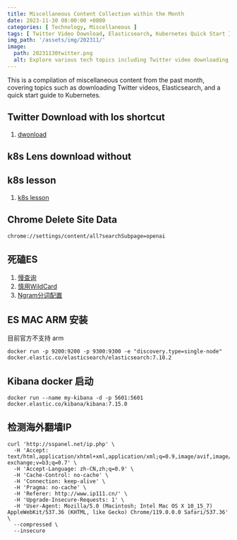 ```yaml
---
title: Miscellaneous Content Collection within the Month
date: 2023-11-30 08:00:00 +0800
categories: [ Technology, Miscellaneous ]
tags: [ Twitter Video Download, Elasticsearch, Kubernetes Quick Start ]
img_path: '/assets/img/202311/'
image:
  path: 20231130twitter.png
  alt: Explore various tech topics including Twitter video downloading, Elasticsearch, and a quick intro to Kubernetes within our collection.
---
```


This is a compilation of miscellaneous content from the past month, covering topics such as downloading Twitter videos,
Elasticsearch, and a quick start guide to Kubernetes.

## Twitter Download with Ios shortcut

1. [dwonload](https://dl.fastwave.tw/twitter/update)

## k8s Lens download without

## k8s lesson

1. [k8s lesson](https://juejin.cn/user/2963939081856328/posts)

## Chrome Delete Site Data

```shell
chrome://settings/content/all?searchSubpage=openai
```

## 死磕ES

1. [慢查询](https://mp.weixin.qq.com/s/RTpBaFpNELQCO6VE0KMfsw)
2. [慎用WildCard](https://mp.weixin.qq.com/s/JO0YM-t5EdDgzOP_0_r6Ow)
3. [Ngram分词配置](https://mp.weixin.qq.com/s?__biz=MzI2NDY1MTA3OQ==&mid=2247484758&idx=1&sn=1fa663c5f8b85a82ef25f8453af88394&chksm=eaa82d7edddfa4682a2ff4de9465d8d6fc99a6f925c3f018c0e77b6ee8f59406c687854648cf&scene=21#wechat_redirect)

## ES MAC ARM 安装

目前官方不支持 arm

```shell
docker run -p 9200:9200 -p 9300:9300 -e "discovery.type=single-node" docker.elastic.co/elasticsearch/elasticsearch:7.10.2
```

## Kibana docker 启动

```shell
docker run --name my-kibana -d -p 5601:5601 docker.elastic.co/kibana/kibana:7.15.0
```

## 检测海外翻墙IP

```shell
curl 'http://sspanel.net/ip.php' \
  -H 'Accept: text/html,application/xhtml+xml,application/xml;q=0.9,image/avif,image/webp,image/apng,*/*;q=0.8,application/signed-exchange;v=b3;q=0.7' \
  -H 'Accept-Language: zh-CN,zh;q=0.9' \
  -H 'Cache-Control: no-cache' \
  -H 'Connection: keep-alive' \
  -H 'Pragma: no-cache' \
  -H 'Referer: http://www.ip111.cn/' \
  -H 'Upgrade-Insecure-Requests: 1' \
  -H 'User-Agent: Mozilla/5.0 (Macintosh; Intel Mac OS X 10_15_7) AppleWebKit/537.36 (KHTML, like Gecko) Chrome/119.0.0.0 Safari/537.36' \
  --compressed \
  --insecure
```
